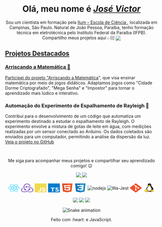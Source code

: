 <div>
  <h1 align="center">Olá, meu nome é <a href="https://www.linkedin.com/in/jos%C3%A9-victor-da-silva-izidorio-2992b221a/"><i>José Victor</i></a> </h1>
  <p align="center">Sou um cientista em formação pela <a href= "https://ilum.cnpem.br"> Ilum – Escola de Ciência </a> , localizada em Campinas, São Paulo. Natural de João Pessoa, Paraíba, tenho formação técnica em eletrotécnica pelo Instituto Federal da Paraíba (IFPB). Compartilho meus projetos aqui<span> 👉🏽️</span>
  <a align="rigth"  href="https://github.com/JVictor1604" target="_blank">
    <img width="10%" align="center" valign="middle" src="https://logosmarcas.net/wp-content/uploads/2020/12/GitHub-Logo.png" target="_blank" />


  ## Projetos Destacados

### Arriscando a Matemática 🎲

Participei do projeto "<a href="https://github.com/leticiaalmnunes/Arriscando-a-matematica">Arriscando a Matemática</a>", que visa ensinar matemática por meio de jogos didáticos. Adaptamos jogos como "Cidade Dorme Criptografado", "Mega Senha" e "Impostor" para tornar o aprendizado mais lúdico e interativo.

### Automação do Experimento de Espalhamento de Rayleigh 🔬

Contribuí para o desenvolvimento de um código que automatiza um experimento destinado a estudar o espalhamento de Rayleigh. O experimento envolve a mistura de gotas de leite em água, com medições realizadas por um sensor conectado ao Arduino. Os dados coletados são enviados para um computador, permitindo a análise da dispersão da luz. <a href="https://github.com/JVictor1604/Automa-o-do-experimento-Rayleight">Veja o projeto no GitHub</a>
  
  </a><br>
  <p align="center">Me siga para acompanhar meus projetos e compartilhar seu aprendizado comigo! 😉️</h2>
</div>



<div align="center">
  <a href="https://github.com/JVictor1604/C011-M01-LAP/">
    <img height="150em" src="https://github-readme-stats.vercel.app/api?username=JVictor1604&count_private=true&include_all_commits=true&show_icons=true&theme=dracula&hide_border=false&show_owner=true"/>
    <img height="150em" src="https://github-readme-stats.vercel.app/api/top-langs/?username=JVictor1604&theme=dracula&hide_border=false&&layout=compact"/>
  </a>
</div>

<div align="center" valign="top"><br>
  <img align="center" alt="React" height="30" width="40" src="https://raw.githubusercontent.com/devicons/devicon/master/icons/react/react-original.svg">
  <img align="center" alt="Redux" height="30" width="40" src="https://raw.githubusercontent.com/devicons/devicon/master/icons/redux/redux-original.svg">
  <img align="center" alt="Js" height="30" width="40" src="https://raw.githubusercontent.com/devicons/devicon/master/icons/javascript/javascript-plain.svg">
  <img align="center" alt="Js" height="30" width="40" src="https://raw.githubusercontent.com/devicons/devicon/master/icons/typescript/typescript-plain.svg">
  <img align="center" alt="HTML" height="30" width="40" src="https://raw.githubusercontent.com/devicons/devicon/master/icons/html5/html5-original.svg">
  <img align="center" alt="CSS" height="30" width="40" src="https://raw.githubusercontent.com/devicons/devicon/master/icons/css3/css3-original.svg">
  <img align="center" alt="nodejs" height="30" width="40" src="https://cdn.worldvectorlogo.com/logos/nodejs-icon.svg">
  <img align="center" alt="Wa-Jest" height="30" width="40" src="https://cdn.jsdelivr.net/gh/devicons/devicon/icons/jest/jest-plain.svg">
  <img align="center" alt="git" height="30" width="40" src="https://raw.githubusercontent.com/devicons/devicon/master/icons/git/git-original.svg">
  
<!--   <img align="center" alt="github" height="30" width="40" src="https://raw.githubusercontent.com/devicons/devicon/master/icons/github/github-original.svg"> -->
  <img align="center" alt="linux" height="30" width="40" src="https://raw.githubusercontent.com/devicons/devicon/master/icons/linux/linux-original.svg">
</div><br>

<div align="center">
  <a href="https://www.instagram.com/jvictor_nw/" target="_blank"><img src="https://img.shields.io/badge/-Instagram-%23E4405F?style=for-the-badge&logo=instagram&logoColor=white" target="_blank"></a>
  <!-- <a href="https://www.facebook.com/pr.eduardoribeiro" target="_blank"><img src="https://img.shields.io/badge/Facebook-1877F2?style=for-the-badge&logo=facebook&logoColor=white" target="_blank"></a>  -->
  <a href="https://www.linkedin.com/in/jos%C3%A9-victor-da-silva-izidorio-2992b221a/" target="_blank"><img src="https://img.shields.io/badge/-LinkedIn-%230077B5?style=for-the-badge&logo=linkedin&logoColor=white" target="_blank"></a> 
  <a href="mailto:josevictor8569@gmail.com"><img src="https://img.shields.io/badge/-Gmail-%23333?style=for-the-badge&logo=gmail&logoColor=white" target="_blank"></a>
</div>

<div align="center">
  
  ![Snake animation](https://github.com/danielbped/danielbped/blob/output/github-contribution-grid-snake.svg)
  
</div>

<div align="center">
  <p>Feito com :heart: e JavaScript.</p>
